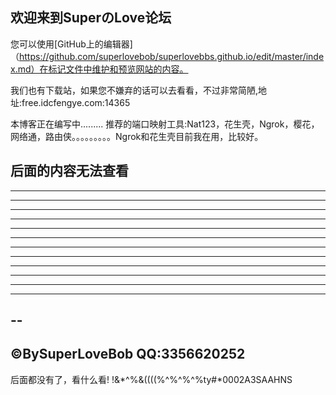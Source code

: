 ## 欢迎来到SuperのLove论坛

您可以使用[GitHub上的编辑器]（https://github.com/superlovebob/superlovebbs.github.io/edit/master/index.md）在标记文件中维护和预览网站的内容。

我们也有下载站，如果您不嫌弃的话可以去看看，不过非常简陋,地址:free.idcfengye.com:14365

本博客正在编写中.........
推荐的端口映射工具:Nat123，花生壳，Ngrok，樱花，网络通，路由侠。。。。。。。。。Ngrok和花生壳目前我在用，比较好。

后面的内容无法查看
---------------------------------------------------------------------------------------------------------------------------------------------------------------------------------------------------------------------------------------------------------------------------------
-----------------------------------------------------------------------------------------------------------------------------------
---------------------------------------------------------------------------------------------------------------------------
----------------------------------------------------------------------------------------------------------------
--------------------------------------------------------------------------------------------------
--------------------------------------------------------------------------------------
--------------------------------------------------------------------
-----------------------------------------------------
-----------------------------------------------
----------------------------------
----------------
-----
---
--
-
©BySuperLoveBob QQ:3356620252
------------------------------------------------------------------------------------------------------------------------------------------
后面都没有了，看什么看!
!&*^$%#@#$%&(((($%&^%$%^$%^$%^$%^$%^$%^#%^**&)*(&%*uy%$%ty#*0002A3SAAHNS
